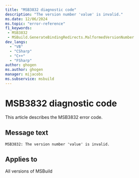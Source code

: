 ```yaml
---
title: "MSB3832 diagnostic code"
description: "The version number 'value' is invalid."
ms.date: 12/06/2024
ms.topic: "error-reference"
f1_keywords:
 - MSB3832
 - MSBuild.GenerateBindingRedirects.MalformedVersionNumber
dev_langs:
  - "VB"
  - "CSharp"
  - "C++"
  - "FSharp"
author: ghogen
ms.author: ghogen
manager: mijacobs
ms.subservice: msbuild
---
```


# MSB3832 diagnostic code

<!-- :::ErrorDefinitionDescription::: -->
<!-- :::editable-content name="introDescription"::: -->
This article describes the MSB3832 error code.
<!-- :::editable-content-end::: -->

## Message text

```output
MSB3832: The version number 'value' is invalid.
```

<!-- :::editable-content name="postOutputDescription"::: -->
<!--
{StrBegin="MSB3832: "}
-->
<!-- :::editable-content-end::: -->
<!-- :::ErrorDefinitionDescription-end::: -->

## Applies to

All versions of MSBuild
